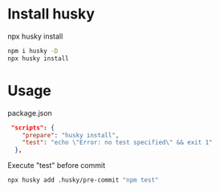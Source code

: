 # Install husky

npx husky install

```bash
npm i husky -D
npx husky install
```

# Usage

package.json

```json
 "scripts": {
    "prepare": "husky install",
    "test": "echo \"Error: no test specified\" && exit 1"
  },
```

Execute "test" before commit

```bash
npx husky add .husky/pre-commit "npm test"
```


